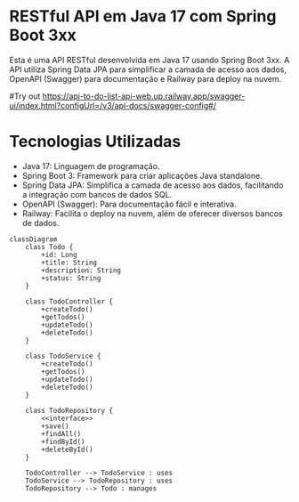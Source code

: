 # RESTful API em Java 17 com Spring Boot 3xx
Esta é uma API RESTful desenvolvida em Java 17 usando Spring Boot 3xx. A API utiliza Spring Data JPA para simplificar a camada de acesso aos dados, OpenAPI (Swagger) para documentação e Railway para deploy na nuvem.

#Try out
https://api-to-do-list-api-web.up.railway.app/swagger-ui/index.html?configUrl=/v3/api-docs/swagger-config#/

# Tecnologias Utilizadas
- Java 17: Linguagem de programação.
- Spring Boot 3: Framework para criar aplicações Java standalone.
- Spring Data JPA: Simplifica a camada de acesso aos dados, facilitando a integração com bancos de dados SQL.
- OpenAPI (Swagger): Para documentação fácil e interativa.
- Railway: Facilita o deploy na nuvem, além de oferecer diversos bancos de dados.

```mermaid
classDiagram
    class Todo {
        +id: Long
        +title: String
        +description: String
        +status: String
    }

    class TodoController {
        +createTodo()
        +getTodos()
        +updateTodo()
        +deleteTodo()
    }

    class TodoService {
        +createTodo()
        +getTodos()
        +updateTodo()
        +deleteTodo()
    }

    class TodoRepository {
        <<interface>>
        +save()
        +findAll()
        +findById()
        +deleteById()
    }

    TodoController --> TodoService : uses
    TodoService --> TodoRepository : uses
    TodoRepository --> Todo : manages

